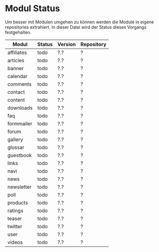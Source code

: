 # Modul Status

Um besser mit Modulen umgehen zu können werden die Module in eigene repositories extrahiert. In dieser Datei wird der Status dieses Vorgangs festgehalten.

|Modul|Status|Version|Repository|
|---|---|---|---|
|affiliates|todo|?.?|?|
|articles|todo|?.?|?|
|banner|todo|?.?|?|
|calendar|todo|?.?|?|
|comments|todo|?.?|?|
|contact|todo|?.?|?|
|content|todo|?.?|?|
|downloads|todo|?.?|?|
|faq|todo|?.?|?|
|formmailer|todo|?.?|?|
|forum|todo|?.?|?|
|gallery|todo|?.?|?|
|glossar|todo|?.?|?|
|guestbook|todo|?.?|?|
|links|todo|?.?|?|
|navi|todo|?.?|?|
|news|todo|?.?|?|
|newsletter|todo|?.?|?|
|poll|todo|?.?|?|
|products|todo|?.?|?|
|ratings|todo|?.?|?|
|teaser|todo|?.?|?|
|twitter|todo|?.?|?|
|user|todo|?.?|?|
|videos|todo|?.?|?|
